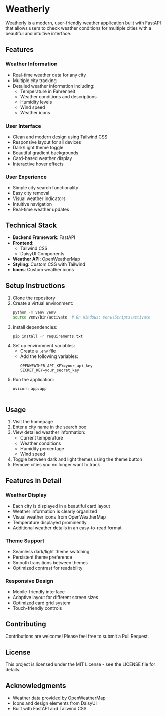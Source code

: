 # Weatherly

Weatherly is a modern, user-friendly weather application built with FastAPI that allows users to check weather conditions for multiple cities with a beautiful and intuitive interface.

## Features

### Weather Information
- Real-time weather data for any city
- Multiple city tracking
- Detailed weather information including:
  - Temperature in Fahrenheit
  - Weather conditions and descriptions
  - Humidity levels
  - Wind speed
  - Weather icons

### User Interface
- Clean and modern design using Tailwind CSS
- Responsive layout for all devices
- Dark/Light theme toggle
- Beautiful gradient backgrounds
- Card-based weather display
- Interactive hover effects

### User Experience
- Simple city search functionality
- Easy city removal
- Visual weather indicators
- Intuitive navigation
- Real-time weather updates

## Technical Stack

- **Backend Framework**: FastAPI
- **Frontend**: 
  - Tailwind CSS
  - DaisyUI Components
- **Weather API**: OpenWeatherMap
- **Styling**: Custom CSS with Tailwind
- **Icons**: Custom weather icons

## Setup Instructions

1. Clone the repository
2. Create a virtual environment:
   ```bash
   python -m venv venv
   source venv/bin/activate  # On Windows: venv\Scripts\activate
   ```
3. Install dependencies:
   ```bash
   pip install -r requirements.txt
   ```
4. Set up environment variables:
   - Create a `.env` file
   - Add the following variables:
     ```
     OPENWEATHER_API_KEY=your_api_key
     SECRET_KEY=your_secret_key
     ```
5. Run the application:
   ```bash
   uvicorn app:app
  
   ```

## Usage

1. Visit the homepage
2. Enter a city name in the search box
3. View detailed weather information:
   - Current temperature
   - Weather conditions
   - Humidity percentage
   - Wind speed
4. Toggle between dark and light themes using the theme button
5. Remove cities you no longer want to track

## Features in Detail

### Weather Display
- Each city is displayed in a beautiful card layout
- Weather information is clearly organized
- Visual weather icons from OpenWeatherMap
- Temperature displayed prominently
- Additional weather details in an easy-to-read format

### Theme Support
- Seamless dark/light theme switching
- Persistent theme preference
- Smooth transitions between themes
- Optimized contrast for readability

### Responsive Design
- Mobile-friendly interface
- Adaptive layout for different screen sizes
- Optimized card grid system
- Touch-friendly controls

## Contributing

Contributions are welcome! Please feel free to submit a Pull Request.

## License

This project is licensed under the MIT License - see the LICENSE file for details.

## Acknowledgments

- Weather data provided by OpenWeatherMap
- Icons and design elements from DaisyUI
- Built with FastAPI and Tailwind CSS 
